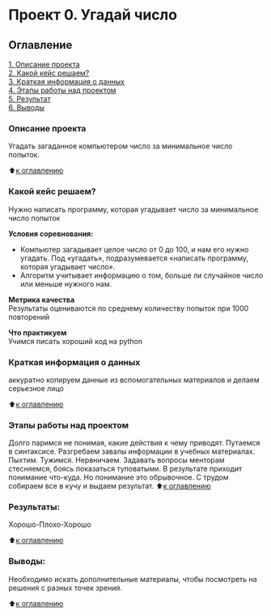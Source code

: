 # Проект 0. Угадай число

## Оглавление  
[1. Описание проекта](https://github.com/DenSGeorge/Turneps/tree/main/project_0#%D0%BE%D0%BF%D0%B8%D1%81%D0%B0%D0%BD%D0%B8%D0%B5-%D0%BF%D1%80%D0%BE%D0%B5%D0%BA%D1%82%D0%B0)  
[2. Какой кейс решаем?](https://github.com/DenSGeorge/Turneps/tree/main/project_0#%D0%BA%D0%B0%D0%BA%D0%BE%D0%B9-%D0%BA%D0%B5%D0%B9%D1%81-%D1%80%D0%B5%D1%88%D0%B0%D0%B5%D0%BC)  
[3. Краткая информация о данных](https://github.com/DenSGeorge/Turneps/tree/main/project_0#%D0%BA%D1%80%D0%B0%D1%82%D0%BA%D0%B0%D1%8F-%D0%B8%D0%BD%D1%84%D0%BE%D1%80%D0%BC%D0%B0%D1%86%D0%B8%D1%8F-%D0%BE-%D0%B4%D0%B0%D0%BD%D0%BD%D1%8B%D1%85)  
[4. Этапы работы над проектом](https://github.com/DenSGeorge/Turneps/tree/main/project_0#%D1%8D%D1%82%D0%B0%D0%BF%D1%8B-%D1%80%D0%B0%D0%B1%D0%BE%D1%82%D1%8B-%D0%BD%D0%B0%D0%B4-%D0%BF%D1%80%D0%BE%D0%B5%D0%BA%D1%82%D0%BE%D0%BC)  
[5. Результат](https://github.com/DenSGeorge/Turneps/tree/main/project_0#%D1%80%D0%B5%D0%B7%D1%83%D0%BB%D1%8C%D1%82%D0%B0%D1%82%D1%8B)    
[6. Выводы](https://github.com/DenSGeorge/Turneps/tree/main/project_0#%D0%B2%D1%8B%D0%B2%D0%BE%D0%B4%D1%8B) 

### Описание проекта    
Угадать загаданное компьютером число за минимальное число попыток.

:arrow_up:[к оглавлению](https://github.com/DenSGeorge/Turneps/tree/main/project_0#%D0%BE%D0%B3%D0%BB%D0%B0%D0%B2%D0%BB%D0%B5%D0%BD%D0%B8%D0%B5)


### Какой кейс решаем?    
Нужно написать программу, которая угадывает число за минимальное число попыток

**Условия соревнования:**  
- Компьютер загадывает целое число от 0 до 100, и нам его нужно угадать. Под «угадать», подразумевается «написать программу, которая угадывает число».
- Алгоритм учитывает информацию о том, больше ли случайное число или меньше нужного нам.

**Метрика качества**     
Результаты оцениваются по среднему количеству попыток при 1000 повторений

**Что практикуем**     
Учимся писать хороший код на python


### Краткая информация о данных
аккуратно копируем данные из вспомогательных материалов и делаем серьезное лицо
  
:arrow_up:[к оглавлению](https://github.com/DenSGeorge/Turneps/tree/main/project_0#%D0%BE%D0%B3%D0%BB%D0%B0%D0%B2%D0%BB%D0%B5%D0%BD%D0%B8%D0%B5)


### Этапы работы над проектом  
Долго паримся не понимая, какие действия к чему приводят. Путаемся в синтаксисе. Разгребаем завалы информации в учебных материалах. Пыхтим. Тужимся. Нервничаем. Задавать вопросы менторам стесняемся, боясь показаться туповатыми. 
В результате приходит понимание что-куда. Но понимание это обрывочное. С трудом собираем все в кучу и выдаем результат. 
:arrow_up:[к оглавлению](https://github.com/DenSGeorge/Turneps/tree/main/project_0#%D0%BE%D0%B3%D0%BB%D0%B0%D0%B2%D0%BB%D0%B5%D0%BD%D0%B8%D0%B5)


### Результаты:  
Хорошо-Плохо-Хорошо

:arrow_up:[к оглавлению](https://github.com/DenSGeorge/Turneps/tree/main/project_0#%D0%BE%D0%B3%D0%BB%D0%B0%D0%B2%D0%BB%D0%B5%D0%BD%D0%B8%D0%B5)


### Выводы:  
Необходимо искать дополнительные материалы, чтобы посмотреть на решения с разных точек зрения. 

:arrow_up:[к оглавлению](https://github.com/DenSGeorge/Turneps/tree/main/project_0#%D0%BE%D0%B3%D0%BB%D0%B0%D0%B2%D0%BB%D0%B5%D0%BD%D0%B8%D0%B5)